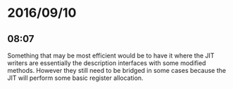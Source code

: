 # 2016/09/10

## 08:07

Something that may be most efficient would be to have it where the JIT writers
are essentially the description interfaces with some modified methods. However
they still need to be bridged in some cases because the JIT will perform
some basic register allocation.

